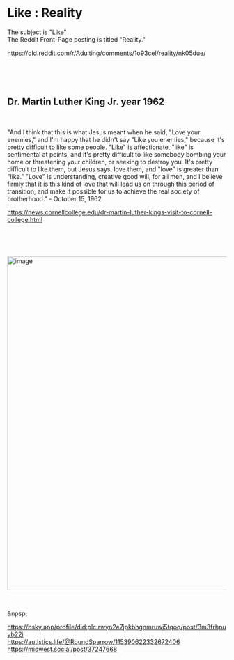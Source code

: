 # Like : Reality

The subject is "Like"   
The Reddit Front-Page posting is titled "Reality."   

https://old.reddit.com/r/Adulting/comments/1o93cel/reality/nk05due/

&nbsp;

&nbsp;

## Dr. Martin Luther King Jr. year 1962

&nbsp;

"And I think that this is what Jesus meant when he said, "Love your enemies," and I'm happy that he didn't say "Like you enemies," because it's pretty difficult to like some people. "Like" is affectionate, "like" is sentimental at points, and it's pretty difficult to like somebody bombing your home or threatening your children, or seeking to destroy you. It's pretty difficult to like them, but Jesus says, love them, and "love" is greater than "like." "Love" is understanding, creative good will, for all men, and I believe firmly that it is this kind of love that will lead us on through this period of transition, and make it possible for us to achieve the real society of brotherhood." - October 15, 1962

https://news.cornellcollege.edu/dr-martin-luther-kings-visit-to-cornell-college.html

&nbsp;

&nbsp;

<img width="586" height="767" alt="image" src="https://github.com/user-attachments/assets/357d5c52-23a4-4646-8ca1-81de04213d9d" />

&nbsp;

&npsp;

https://bsky.app/profile/did:plc:rwyn2e7jpkbhgnmruwj5tqoq/post/3m3frhpuyb22i         
https://autistics.life/@RoundSparrow/115390622332672406        
https://midwest.social/post/37247668

